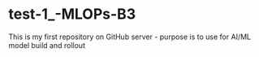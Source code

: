 # test-1_-MLOPs-B3
This is my first repository on GitHub server - purpose is to use for AI/ML model build and rollout
